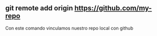 ## git remote add origin https://github.com/my-repo
Con este  comando vinculamos nuestro repo local con github
